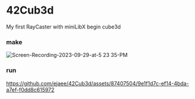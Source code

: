 # 42Cub3d
My first RayCaster with miniLibX
begin cube3d

### make

![Screen-Recording-2023-09-29-at-5 23 35-PM](https://github.com/ejaee/42Cub3d/assets/87407504/8d089151-c937-4503-80e5-d20678412063)

### run



https://github.com/ejaee/42Cub3d/assets/87407504/9e1f1d7c-ef14-4bda-a7ef-f0dd8c615972


